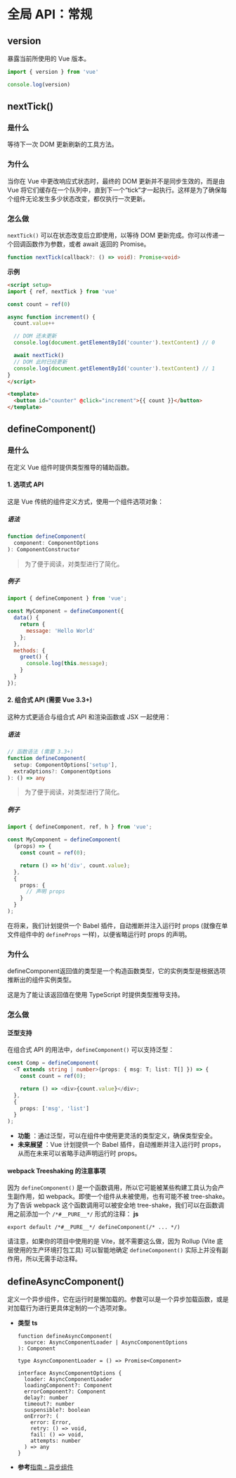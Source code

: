 # 全局 API：常规

## version

暴露当前所使用的 Vue 版本。

```js
import { version } from 'vue'

console.log(version)
```

## nextTick()

### 是什么

等待下一次 DOM 更新刷新的工具方法。

### 为什么

当你在 Vue 中更改响应式状态时，最终的 DOM 更新并不是同步生效的，而是由 Vue 将它们缓存在一个队列中，直到下一个“tick”才一起执行。这样是为了确保每个组件无论发生多少状态改变，都仅执行一次更新。

### 怎么做

`nextTick()` 可以在状态改变后立即使用，以等待 DOM 更新完成。你可以传递一个回调函数作为参数，或者 await 返回的 Promise。

```ts
function nextTick(callback?: () => void): Promise<void>
```

**示例**

```html
<script setup>
import { ref, nextTick } from 'vue'

const count = ref(0)

async function increment() {
  count.value++

  // DOM 还未更新
  console.log(document.getElementById('counter').textContent) // 0

  await nextTick()
  // DOM 此时已经更新
  console.log(document.getElementById('counter').textContent) // 1
}
</script>

<template>
  <button id="counter" @click="increment">{{ count }}</button>
</template>
```

## defineComponent()

### 是什么

在定义 Vue 组件时提供类型推导的辅助函数。

#### 1. 选项式 API

这是 Vue 传统的组件定义方式，使用一个组件选项对象：

##### 语法

```ts
function defineComponent(
  component: ComponentOptions
): ComponentConstructor
```

> 为了便于阅读，对类型进行了简化。

##### 例子

```js
import { defineComponent } from 'vue';

const MyComponent = defineComponent({
  data() {
    return {
      message: 'Hello World'
    };
  },
  methods: {
    greet() {
      console.log(this.message);
    }
  }
});
```

#### 2. 组合式 API (需要 Vue 3.3+)

这种方式更适合与组合式 API 和渲染函数或 JSX 一起使用：

##### 语法

```ts
// 函数语法 (需要 3.3+)
function defineComponent(
  setup: ComponentOptions['setup'],
  extraOptions?: ComponentOptions
): () => any
```

> 为了便于阅读，对类型进行了简化。

##### 例子

```ts
import { defineComponent, ref, h } from 'vue';

const MyComponent = defineComponent(
  (props) => {
    const count = ref(0);

    return () => h('div', count.value);
  },
  {
    props: {
      // 声明 props
    }
  }
);
```

在将来，我们计划提供一个 Babel 插件，自动推断并注入运行时 props (就像在单文件组件中的 `defineProps` 一样)，以便省略运行时 props 的声明。


### 为什么

defineComponent返回值的类型是一个构造函数类型，它的实例类型是根据选项推断出的组件实例类型。

这是为了能让该返回值在使用 TypeScript 时提供类型推导支持。

### 怎么做

#### 泛型支持

在组合式 API 的用法中，`defineComponent()` 可以支持泛型：

```ts
const Comp = defineComponent(
  <T extends string | number>(props: { msg: T; list: T[] }) => {
    const count = ref(0);

    return () => <div>{count.value}</div>;
  },
  {
    props: ['msg', 'list']
  }
);
```

* **功能** ：通过泛型，可以在组件中使用更灵活的类型定义，确保类型安全。
* **未来展望** ：Vue 计划提供一个 Babel 插件，自动推断并注入运行时 props，从而在未来可以省略手动声明运行时 props。

#### webpack Treeshaking 的注意事项

因为 `defineComponent()` 是一个函数调用，所以它可能被某些构建工具认为会产生副作用，如 webpack。即使一个组件从未被使用，也有可能不被 tree-shake。
为了告诉 webpack 这个函数调用可以被安全地 tree-shake，我们可以在函数调用之前添加一个 `/*#__PURE__*/` 形式的注释：
**js**

```
export default /*#__PURE__*/ defineComponent(/* ... */)
```

请注意，如果你的项目中使用的是 Vite，就不需要这么做，因为 Rollup (Vite 底层使用的生产环境打包工具) 可以智能地确定 `defineComponent()` 实际上并没有副作用，所以无需手动注释。

## defineAsyncComponent()

定义一个异步组件，它在运行时是懒加载的。参数可以是一个异步加载函数，或是对加载行为进行更具体定制的一个选项对象。

* **类型**
  **ts**
  ```
  function defineAsyncComponent(
    source: AsyncComponentLoader | AsyncComponentOptions
  ): Component

  type AsyncComponentLoader = () => Promise<Component>

  interface AsyncComponentOptions {
    loader: AsyncComponentLoader
    loadingComponent?: Component
    errorComponent?: Component
    delay?: number
    timeout?: number
    suspensible?: boolean
    onError?: (
      error: Error,
      retry: () => void,
      fail: () => void,
      attempts: number
    ) => any
  }
  ```
* **参考**[指南 - 异步组件](https://cn.vuejs.org/guide/components/async.html)
